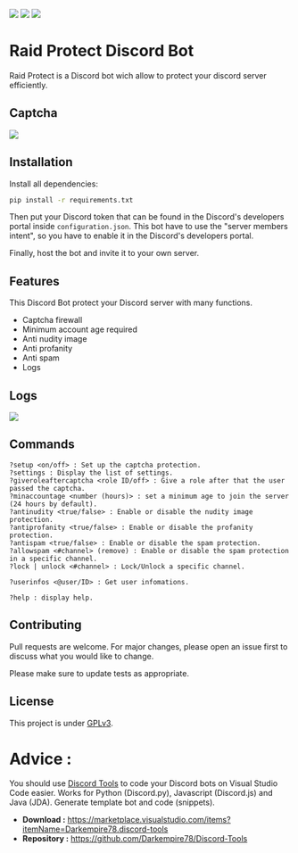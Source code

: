 ![](https://img.shields.io/codefactor/grade/github/Darkempire78/Raid-Protect-Discord-Bot?style=for-the-badge) 
![](https://img.shields.io/github/repo-size/Darkempire78/Raid-Protect-Discord-Bot?style=for-the-badge) 
![](https://img.shields.io/badge/SOURCERY-ENABLED-green?style=for-the-badge)

# Raid Protect Discord Bot

Raid Protect is a Discord bot wich allow to protect your discord server efficiently.

## Captcha
![](https://github.com/Darkempire78/Raid-Protect-Discord-Bot/blob/master/Capture1.PNG)

## Installation

Install all dependencies:

```bash
pip install -r requirements.txt
```
Then put your Discord token that can be found in the Discord's developers portal inside `configuration.json`.
This bot have to use the "server members intent", so you have to enable it in the Discord's developers portal.

Finally, host the bot and invite it to your own server.

## Features

This Discord Bot protect your Discord server with many functions.

* Captcha firewall
* Minimum account age required
* Anti nudity image
* Anti profanity
* Anti spam
* Logs

## Logs

![](https://github.com/Darkempire78/Raid-Protect-Discord-Bot/blob/master/Capture2.PNG)

## Commands

```
?setup <on/off> : Set up the captcha protection.
?settings : Display the list of settings.
?giveroleaftercaptcha <role ID/off> : Give a role after that the user passed the captcha.
?minaccountage <number (hours)> : set a minimum age to join the server (24 hours by default).
?antinudity <true/false> : Enable or disable the nudity image protection.
?antiprofanity <true/false> : Enable or disable the profanity protection.
?antispam <true/false> : Enable or disable the spam protection.
?allowspam <#channel> (remove) : Enable or disable the spam protection in a specific channel.
?lock | unlock <#channel> : Lock/Unlock a specific channel.

?userinfos <@user/ID> : Get user infomations.

?help : display help.
```

## Contributing

Pull requests are welcome. For major changes, please open an issue first to discuss what you would like to change.

Please make sure to update tests as appropriate.


## License

This project is under [GPLv3](https://github.com/Darkempire78/Raid-Protect-Discord-Bot/blob/master/LICENSE).


# Advice :

You should use [Discord Tools](https://marketplace.visualstudio.com/items?itemName=Darkempire78.discord-tools) to code your Discord bots on Visual Studio Code easier.
Works for Python (Discord.py), Javascript (Discord.js) and Java (JDA). Generate template bot and code (snippets).
- **Download :** https://marketplace.visualstudio.com/items?itemName=Darkempire78.discord-tools
- **Repository :** https://github.com/Darkempire78/Discord-Tools
